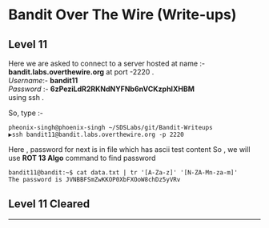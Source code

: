 # Bandit Over The Wire (Write-ups)

## Level 11


Here we are asked to connect to a server hosted at name :- **bandit.labs.overthewire.org** at port -2220 .</br>
_Username_:- **bandit11** </br>
_Password_ :- **6zPeziLdR2RKNdNYFNb6nVCKzphlXHBM**
</br>
using ssh .

So, type :- </br>
```console
pheonix-singh@phoenix-singh ~/SDSLabs/git/Bandit-Writeups   
▶ssh bandit11@bandit.labs.overthewire.org -p 2220
```
Here , password for next is in file which has ascii test content
So , we will use  **ROT 13 Algo** command to find password



```console
bandit11@bandit:~$ cat data.txt | tr '[A-Za-z]' '[N-ZA-Mn-za-m]'
The password is JVNBBFSmZwKKOP0XbFXOoW8chDz5yVRv

```
## Level 11 Cleared
---
